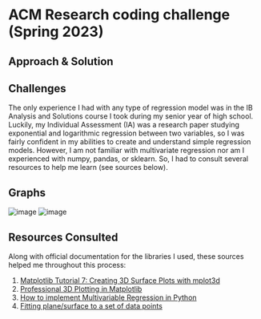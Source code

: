 # ACM Research coding challenge (Spring 2023)

## Approach & Solution


## Challenges
The only experience I had with any type of regression model was in the IB Analysis and Solutions course I took during my senior year of high school. Luckily, my Individual Assessment (IA) was a research paper studying exponential and logarithmic regression between two variables, so I was fairly confident in my abilities to create and understand simple regression models. However, I am not familiar with multivariate regression nor am I experienced with numpy, pandas, or sklearn. So, I had to consult several resources to help me learn (see sources below).


## Graphs
![image](https://user-images.githubusercontent.com/97753409/215263814-e2811ec2-e619-4263-b39e-705bd4d83e4f.png)
![image](https://user-images.githubusercontent.com/97753409/215263829-8cdc2b01-40ba-42c6-b676-460985305731.png)



## Resources Consulted

Along with official documentation for the libraries I used, these sources helped me throughout this process:
1. [Matplotlib Tutorial 7: Creating 3D Surface Plots with mplot3d](https://www.youtube.com/watch?v=8h2YhqoUsEw)
2. [Professional 3D Plotting in Matplotlib](https://www.youtube.com/watch?v=fAztJg9oi7s)
3. [How to implement Multivariable Regression in Python](https://www.educative.io/answers/how-to-implement-multivariable-regression-in-python)
4. [Fitting plane/surface to a set of data points](https://gist.github.com/amroamroamro/1db8d69b4b65e8bc66a6)
